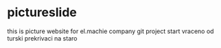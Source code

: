 # pictureslide
this is picture website for el.machie company
git project start
vraceno od turski prekrivaci na staro
